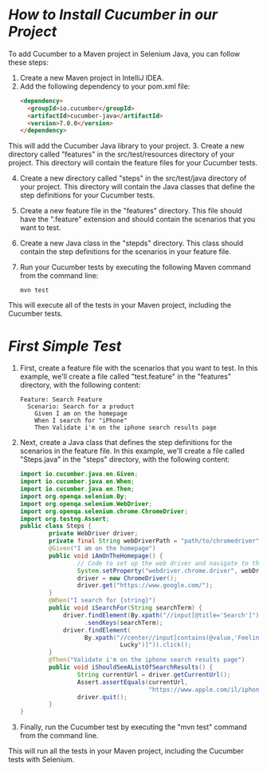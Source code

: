 # *How to Install Cucumber in our Project*
To add Cucumber to a Maven project in Selenium Java, you can follow these steps:
1. Create a new Maven project in IntelliJ IDEA.
2. Add the following dependency to your pom.xml file:
    ```html
    <dependency>
      <groupId>io.cucumber</groupId>
      <artifactId>cucumber-java</artifactId>
      <version>7.0.0</version>
    </dependency>
    ```
This will add the Cucumber Java library to your project.
3. Create a new directory called "features" in the src/test/resources directory of your project. 
This directory will contain the feature files for your Cucumber tests.

4. Create a new directory called "steps" in the src/test/java directory of your project. This directory will contain the Java classes that define the step definitions for your Cucumber tests.

5. Create a new feature file in the "features" directory. This file should have the ".feature" extension and should contain the scenarios that you want to test.

6. Create a new Java class in the "stepds" directory. This class should contain the step definitions for the scenarios in your feature file.

7. Run your Cucumber tests by executing the following Maven command from the command line:
    ```Maven
    mvn test
    ```
This will execute all of the tests in your Maven project, including the Cucumber tests.
# *First Simple Test* 
1. First, create a feature file with the scenarios that you want to test. In this example, we'll create a file called "test.feature" in the "features" directory, with the following content:
    ```Cucumber
    Feature: Search Feature
      Scenario: Search for a product
        Given I am on the homepage
        When I search for "iPhone"
        Then Validate i'm on the iphone search results page
    ```
2. Next, create a Java class that defines the step definitions for the scenarios in the feature file. 
In this example, we'll create a file called "Steps.java" in the "steps" directory, with the following content:
    ```java
    import io.cucumber.java.en.Given;
    import io.cucumber.java.en.When;
    import io.cucumber.java.en.Then;
    import org.openqa.selenium.By;
    import org.openqa.selenium.WebDriver;
    import org.openqa.selenium.chrome.ChromeDriver;
    import org.testng.Assert;
    public class Steps {
            private WebDriver driver;
            private final String webDriverPath = "path/to/chromedriver";
            @Given("I am on the homepage")
            public void iAmOnTheHomepage() {
                    // Code to set up the web driver and navigate to the homepage
                    System.setProperty("webdriver.chrome.driver", webDriverPath);
                    driver = new ChromeDriver();
                    driver.get("https://www.google.com/");
            }
            @When("I search for {string}")
            public void iSearchFor(String searchTerm) {
                driver.findElement(By.xpath("//input[@title='Search']"))
                      .sendKeys(searchTerm);
                driver.findElement(
                      By.xpath("//center//input[contains(@value,'Feeling
                                Lucky')]")).click();
            }
            @Then("Validate i'm on the iphone search results page")
            public void iShouldSeeAListOfSearchResults() {
                    String currentUrl = driver.getCurrentUrl();                 
                    Assert.assertEquals(currentUrl,
                                        "https://www.apple.com/il/iphone/");
                    driver.quit();
            }
    }
    ```
3. Finally, run the Cucumber test by executing the "mvn test" command from the command line. 

This will run all the tests in your Maven project, including the Cucumber tests with Selenium.